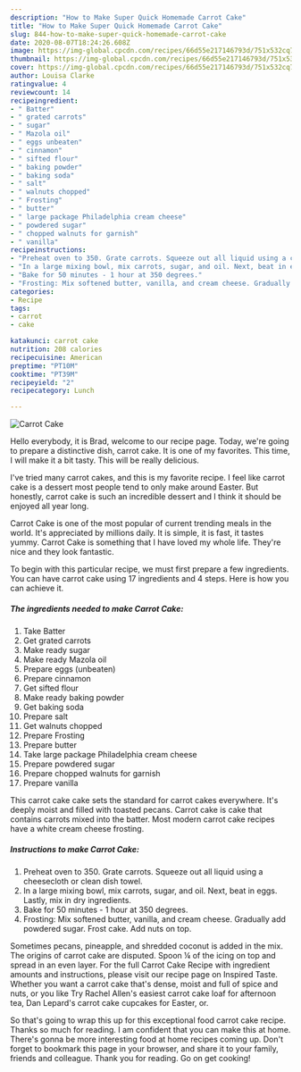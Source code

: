 ```yaml
---
description: "How to Make Super Quick Homemade Carrot Cake"
title: "How to Make Super Quick Homemade Carrot Cake"
slug: 844-how-to-make-super-quick-homemade-carrot-cake
date: 2020-08-07T18:24:26.608Z
image: https://img-global.cpcdn.com/recipes/66d55e217146793d/751x532cq70/carrot-cake-recipe-main-photo.jpg
thumbnail: https://img-global.cpcdn.com/recipes/66d55e217146793d/751x532cq70/carrot-cake-recipe-main-photo.jpg
cover: https://img-global.cpcdn.com/recipes/66d55e217146793d/751x532cq70/carrot-cake-recipe-main-photo.jpg
author: Louisa Clarke
ratingvalue: 4
reviewcount: 14
recipeingredient:
- " Batter"
- " grated carrots"
- " sugar"
- " Mazola oil"
- " eggs unbeaten"
- " cinnamon"
- " sifted flour"
- " baking powder"
- " baking soda"
- " salt"
- " walnuts chopped"
- " Frosting"
- " butter"
- " large package Philadelphia cream cheese"
- " powdered sugar"
- " chopped walnuts for garnish"
- " vanilla"
recipeinstructions:
- "Preheat oven to 350. Grate carrots. Squeeze out all liquid using a cheesecloth or clean dish towel."
- "In a large mixing bowl, mix carrots, sugar, and oil. Next, beat in eggs. Lastly, mix in dry ingredients."
- "Bake for 50 minutes - 1 hour at 350 degrees."
- "Frosting: Mix softened butter, vanilla, and cream cheese. Gradually add powdered sugar. Frost cake. Add nuts on top."
categories:
- Recipe
tags:
- carrot
- cake

katakunci: carrot cake 
nutrition: 208 calories
recipecuisine: American
preptime: "PT10M"
cooktime: "PT39M"
recipeyield: "2"
recipecategory: Lunch

---
```



![Carrot Cake](https://img-global.cpcdn.com/recipes/66d55e217146793d/751x532cq70/carrot-cake-recipe-main-photo.jpg)

Hello everybody, it is Brad, welcome to our recipe page. Today, we're going to prepare a distinctive dish, carrot cake. It is one of my favorites. This time, I will make it a bit tasty. This will be really delicious.

I&#39;ve tried many carrot cakes, and this is my favorite recipe. I feel like carrot cake is a dessert most people tend to only make around Easter. But honestly, carrot cake is such an incredible dessert and I think it should be enjoyed all year long.

Carrot Cake is one of the most popular of current trending meals in the world. It's appreciated by millions daily. It is simple, it is fast, it tastes yummy. Carrot Cake is something that I have loved my whole life. They're nice and they look fantastic.


To begin with this particular recipe, we must first prepare a few ingredients. You can have carrot cake using 17 ingredients and 4 steps. Here is how you can achieve it.

<!--inarticleads1-->

##### The ingredients needed to make Carrot Cake:

1. Take  Batter
1. Get  grated carrots
1. Make ready  sugar
1. Make ready  Mazola oil
1. Prepare  eggs (unbeaten)
1. Prepare  cinnamon
1. Get  sifted flour
1. Make ready  baking powder
1. Get  baking soda
1. Prepare  salt
1. Get  walnuts chopped
1. Prepare  Frosting
1. Prepare  butter
1. Take  large package Philadelphia cream cheese
1. Prepare  powdered sugar
1. Prepare  chopped walnuts for garnish
1. Prepare  vanilla


This carrot cake cake sets the standard for carrot cakes everywhere. It&#39;s deeply moist and filled with toasted pecans. Carrot cake is cake that contains carrots mixed into the batter. Most modern carrot cake recipes have a white cream cheese frosting. 

<!--inarticleads2-->

##### Instructions to make Carrot Cake:

1. Preheat oven to 350. Grate carrots. Squeeze out all liquid using a cheesecloth or clean dish towel.
1. In a large mixing bowl, mix carrots, sugar, and oil. Next, beat in eggs. Lastly, mix in dry ingredients.
1. Bake for 50 minutes - 1 hour at 350 degrees.
1. Frosting: Mix softened butter, vanilla, and cream cheese. Gradually add powdered sugar. Frost cake. Add nuts on top.


Sometimes pecans, pineapple, and shredded coconut is added in the mix. The origins of carrot cake are disputed. Spoon ¼ of the icing on top and spread in an even layer. For the full Carrot Cake Recipe with ingredient amounts and instructions, please visit our recipe page on Inspired Taste. Whether you want a carrot cake that&#39;s dense, moist and full of spice and nuts, or you like Try Rachel Allen&#39;s easiest carrot cake loaf for afternoon tea, Dan Lepard&#39;s carrot cake cupcakes for Easter, or. 

So that's going to wrap this up for this exceptional food carrot cake recipe. Thanks so much for reading. I am confident that you can make this at home. There's gonna be more interesting food at home recipes coming up. Don't forget to bookmark this page in your browser, and share it to your family, friends and colleague. Thank you for reading. Go on get cooking!
